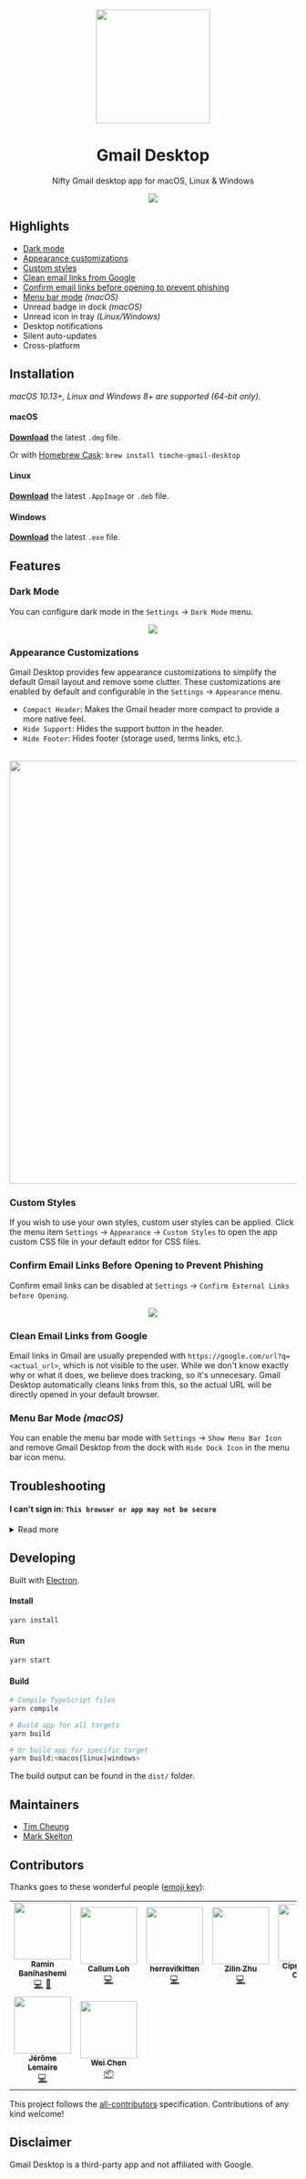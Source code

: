 <div align="center">
	<img src="media/icon.svg" width="200" height="200">
	<h1>Gmail Desktop</h1>
	<p>
		Nifty Gmail desktop app for macOS, Linux & Windows
	</p>
  <img src="media/preview.png">
</div>

## Highlights

- [Dark mode](#dark-mode)
- [Appearance customizations](#appearance-customizations)
- [Custom styles](#custom-styles)
- [Clean email links from Google](#clean-email-links-from-google)
- [Confirm email links before opening to prevent phishing](#confirm-email-links-before-opening-to-prevent-phishing)
- [Menu bar mode](#menu-bar-mode-macos) _(macOS)_
- Unread badge in dock _(macOS)_
- Unread icon in tray _(Linux/Windows)_
- Desktop notifications
- Silent auto-updates
- Cross-platform

## Installation

_macOS 10.13+, Linux and Windows 8+ are supported (64-bit only)._

#### macOS

[**Download**](https://github.com/timche/gmail-desktop/releases/latest) the latest `.dmg` file.

Or with [Homebrew Cask](https://caskroom.github.io/): `brew install timche-gmail-desktop`

#### Linux

[**Download**](https://github.com/timche/gmail-desktop/releases/latest) the latest `.AppImage` or `.deb` file.

#### Windows

[**Download**](https://github.com/timche/gmail-desktop/releases/latest) the latest `.exe` file.

## Features

### Dark Mode

You can configure dark mode in the `Settings` → `Dark Mode` menu.

<div align="center">
  <img src="media/dark-mode.png">
</div>

### Appearance Customizations

Gmail Desktop provides few appearance customizations to simplify the default Gmail layout and remove some clutter. These customizations are enabled by default and configurable in the `Settings` → `Appearance` menu.

- `Compact Header`: Makes the Gmail header more compact to provide a more native feel.
- `Hide Support`: Hides the support button in the header.
- `Hide Footer`: Hides footer (storage used, terms links, etc.).

<div align="center">
  <br>
  <img src="media/appearance-customization.gif" width="742">
  <br>
</div>

### Custom Styles

If you wish to use your own styles, custom user styles can be applied. Click the menu item `Settings` → `Appearance` → `Custom Styles` to open the app custom CSS file in your default editor for CSS files.

### Confirm Email Links Before Opening to Prevent Phishing

Confirm email links can be disabled at `Settings` → `Confirm External Links before Opening`.

<div align="center">
  <img src="media/confirm-link-dialog.png">
</div>

### Clean Email Links from Google

Email links in Gmail are usually prepended with `https://google.com/url?q=<actual_url>`, which is not visible to the user. While we don't know exactly why or what it does, we believe does tracking, so it's unnecesary. Gmail Desktop automatically cleans links from this, so the actual URL will be directly opened in your default browser.

### Menu Bar Mode _(macOS)_

You can enable the menu bar mode with `Settings` → `Show Menu Bar Icon` and remove Gmail Desktop from the dock with `Hide Dock Icon` in the menu bar icon menu.

## Troubleshooting

#### I can't sign in: `This browser or app may not be secure`

<details>
  <summary>Read more</summary>

In December 2019 Google has decided to block unsupported user agents, such as Electron, from signing in to Google accounts for security reasons (related issue: [#174](https://github.com/timche/gmail-desktop/issues/174)). This only affects some users, but not all.

We doubt this will ever change, so we are required to override the Electron default user agent with a supported user agent in order to sign in successfully.

Gmail Desktop offers to attempt to automatically fix the user agent when the issue above occurs:

<div align="center">
  <img src="media/sign-in-fix-dialog.png">
</div>

Clicking on `Yes` will set a [custom user agent (based on Firefox)](https://github.com/timche/gmail-desktop/blob/master/src/user-agents.json) in the app config we think should work and Gmail Desktop will be restarted.

In case the custom user agent isn't working anymore, you'll be offered to let Gmail Desktop to attempt to fix it again or trigger it manually at `Settings` → `Advanced` → `User Agent` → `Attempt User Agent Fix`.

If the automatic user agent fix isn't working at all or you want to set your own custom user agent, you are able to set the user agent at `Settings` → `Advanced` → `User Agent` → `Set Custom User Agent`, which opens the app config in your editor.

In the app config, edit the `customUserAgent` value with an user agent from e.g. https://www.whatismybrowser.com/guides/the-latest-user-agent.

Example:

```json
{
  "customUserAgent": "Some User Agent"
}
```

Save the config, restart Gmail Desktop and sign in again.

</details>

## Developing

Built with [Electron](https://github.com/electron/electron).

#### Install

```sh
yarn install
```

#### Run

```sh
yarn start
```

#### Build

```sh
# Compile TypeScript files
yarn compile

# Build app for all targets
yarn build

# Or build app for specific target
yarn build:<macos|linux|windows>
```

The build output can be found in the `dist/` folder.

## Maintainers

- [Tim Cheung](https://github.com/timche)
- [Mark Skelton](https://github.com/mskelton)

## Contributors

Thanks goes to these wonderful people ([emoji key](https://allcontributors.org/docs/en/emoji-key)):

<!-- ALL-CONTRIBUTORS-LIST:START - Do not remove or modify this section -->
<!-- prettier-ignore-start -->
<!-- markdownlint-disable -->
<table>
  <tr>
    <td align="center"><a href="http://www.ramin.it"><img src="https://avatars1.githubusercontent.com/u/672932?v=4" width="100px;" alt=""/><br /><sub><b>Ramin Banihashemi</b></sub></a><br /><a href="https://github.com/timche/gmail-desktop/commits?author=bsramin" title="Code">💻</a> <a href="#ideas-bsramin" title="Ideas, Planning, & Feedback">🤔</a></td>
    <td align="center"><a href="https://github.com/cdloh"><img src="https://avatars3.githubusercontent.com/u/883577?v=4" width="100px;" alt=""/><br /><sub><b>Callum Loh</b></sub></a><br /><a href="https://github.com/timche/gmail-desktop/commits?author=cdloh" title="Code">💻</a></td>
    <td align="center"><a href="https://github.com/herrevilkitten"><img src="https://avatars0.githubusercontent.com/u/4753104?v=4" width="100px;" alt=""/><br /><sub><b>herrevilkitten</b></sub></a><br /><a href="https://github.com/timche/gmail-desktop/commits?author=herrevilkitten" title="Code">💻</a></td>
    <td align="center"><a href="https://zhuzilin.github.io/"><img src="https://avatars0.githubusercontent.com/u/10428324?v=4" width="100px;" alt=""/><br /><sub><b>Zilin Zhu</b></sub></a><br /><a href="https://github.com/timche/gmail-desktop/commits?author=zhuzilin" title="Code">💻</a></td>
    <td align="center"><a href="https://volution.ro/ciprian"><img src="https://avatars0.githubusercontent.com/u/29785?v=4" width="100px;" alt=""/><br /><sub><b>Ciprian Dorin Craciun</b></sub></a><br /><a href="#ideas-cipriancraciun" title="Ideas, Planning, & Feedback">🤔</a></td>
    <td align="center"><a href="https://github.com/cyfrost"><img src="https://avatars3.githubusercontent.com/u/12471103?v=4" width="100px;" alt=""/><br /><sub><b>Cyrus Frost</b></sub></a><br /><a href="https://github.com/timche/gmail-desktop/commits?author=cyfrost" title="Code">💻</a> <a href="#maintenance-cyfrost" title="Maintenance">🚧</a></td>
    <td align="center"><a href="https://www.zzpxyx.com"><img src="https://avatars3.githubusercontent.com/u/2282083?v=4" width="100px;" alt=""/><br /><sub><b>Zhipeng Zhang</b></sub></a><br /><a href="https://github.com/timche/gmail-desktop/commits?author=zzpxyx" title="Code">💻</a></td>
  </tr>
  <tr>
    <td align="center"><a href="https://github.com/hell0-Wor1d"><img src="https://avatars2.githubusercontent.com/u/24373583?v=4" width="100px;" alt=""/><br /><sub><b>Jérôme Lemaire</b></sub></a><br /><a href="https://github.com/timche/gmail-desktop/commits?author=hell0-Wor1d" title="Code">💻</a></td>
    <td align="center"><a href="https://github.com/weichenw"><img src="https://avatars0.githubusercontent.com/u/9876456?v=4" width="100px;" alt=""/><br /><sub><b>Wei Chen</b></sub></a><br /><a href="#platform-weichenw" title="Packaging/porting to new platform">📦</a></td>
  </tr>
</table>

<!-- markdownlint-enable -->
<!-- prettier-ignore-end -->

<!-- ALL-CONTRIBUTORS-LIST:END -->

This project follows the [all-contributors](https://github.com/all-contributors/all-contributors) specification. Contributions of any kind welcome!

## Disclaimer

Gmail Desktop is a third-party app and not affiliated with Google.
